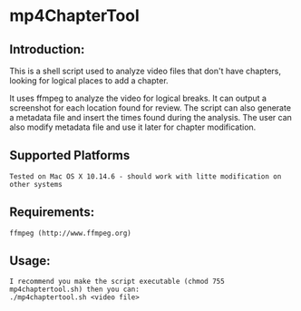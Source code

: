 # mp4ChapterTool

Introduction:
-------------
This is a shell script used to analyze video files that don't have chapters, looking 
for logical places to add a chapter.

It uses ffmpeg to analyze the video for logical breaks.  It can output a screenshot
for each location found for review.  The script can also generate a metadata file 
and insert the times found during the analysis.  The user can also modify metadata file
and use it later for chapter modification.


Supported Platforms
-------------------
```
Tested on Mac OS X 10.14.6 - should work with litte modification on other systems
```

Requirements:
-------------------
```
ffmpeg (http://www.ffmpeg.org)
```

Usage:
------
```
I recommend you make the script executable (chmod 755 mp4chaptertool.sh) then you can:  
./mp4chaptertool.sh <video file>  
```
